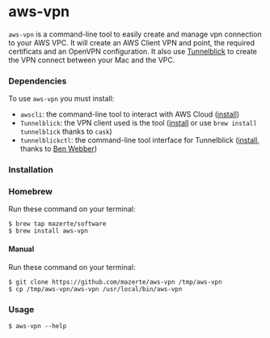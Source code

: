 # aws-vpn

`aws-vpn` is a command-line tool to easily create and manage vpn connection to your AWS VPC. It will create an AWS Client VPN and point, the required certificats and an OpenVPN configuration. It also use [Tunnelblick](https://tunnelblick.net/) to create the VPN connect between your Mac and the VPC.

### Dependencies

To use `aws-vpn` you must install:

* `awscli`: the command-line tool to interact with AWS Cloud ([install](https://docs.aws.amazon.com/cli/latest/userguide/getting-started-install.html))
* `Tunnelblick`: the VPN client used is the tool ([install](https://tunnelblick.net/) or use `brew install tunnelblick` thanks to `cask`)
* `tunnelblickctl`: the command-line tool interface for Tunnelblick ([install](https://github.com/benwebber/tunnelblickctl), thanks to [Ben Webber](https://github.com/benwebber))

### Installation

### Homebrew

Run these command on your terminal:

```
$ brew tap mazerte/software
$ brew install aws-vpn
```

#### Manual

Run these command on your terminal:

```
$ git clone https://github.com/mazerte/aws-vpn /tmp/aws-vpn
$ cp /tmp/aws-vpn/aws-vpn /usr/local/bin/aws-vpn
```

### Usage

```
$ aws-vpn --help
```
